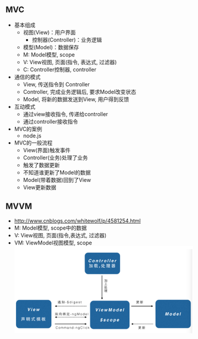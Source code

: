 

## MVC
* 基本组成
  * 视图(View)：用户界面
    * 控制器(Controller)：业务逻辑
  * 模型(Model)：数据保存
  * M: Model模型, scope
  * V: View视图, 页面(指令, 表达式, 过滤器)
  * C: Controller控制器, controller
* 通信的模式
  * View, 传送指令到 Controller
  * Controller, 完成业务逻辑后, 要求Model改变状态
  * Model, 将新的数据发送到View, 用户得到反馈
* 互动模式
  * 通过view接收指令, 传递给controller
  * 通过controller接收指令
* MVC的案例
  * node.js
* MVC的一般流程
  * View(界面)触发事件
  * Controller(业务)处理了业务
  * 触发了数据更新
  * 不知道谁更新了Model的数据
  * Model(带着数据)回到了View
  * View更新数据

## MVVM
* http://www.cnblogs.com/whitewolf/p/4581254.html	
* M: Model模型, scope中的数据
* V: View视图, 页面(指令,表达式, 过滤器)
* VM: ViewModel视图模型, scope
![](/images/MVVM.png)






